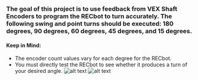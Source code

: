 ### The goal of this project is to use feedback from VEX Shaft Encoders to program the RECbot to turn accurately. The following swing and point turns should be executed: 180 degrees, 90 degrees, 60 degrees, 45 degrees, and 15 degrees.

#### Keep in Mind:

- The encoder count values vary for each degree for the RECbot.
- You must directly test the RECbot to see whether it produces a turn of your desired angle.
  ![alt text](image.png)
  ![alt text](image.png)
